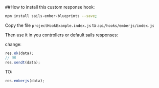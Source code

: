 ##How to install this custom response hook:

```sh
npm install sails-ember-blueprints --save;
```

Copy the file ```projectHookExample.index.js``` to ```api/hooks/emberjs/index.js```


Then use it in you controllers or default sails responses:

change:

```js
res.ok(data);
// OR
res.sendt(data);
```

TO:

```js
res.emberjs(data);
```
